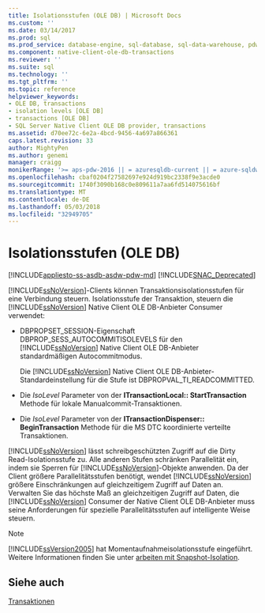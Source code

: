 ```yaml
---
title: Isolationsstufen (OLE DB) | Microsoft Docs
ms.custom: ''
ms.date: 03/14/2017
ms.prod: sql
ms.prod_service: database-engine, sql-database, sql-data-warehouse, pdw
ms.component: native-client-ole-db-transactions
ms.reviewer: ''
ms.suite: sql
ms.technology: ''
ms.tgt_pltfrm: ''
ms.topic: reference
helpviewer_keywords:
- OLE DB, transactions
- isolation levels [OLE DB]
- transactions [OLE DB]
- SQL Server Native Client OLE DB provider, transactions
ms.assetid: d70ee72c-6e2a-4bcd-9456-4a697a866361
caps.latest.revision: 33
author: MightyPen
ms.author: genemi
manager: craigg
monikerRange: '>= aps-pdw-2016 || = azuresqldb-current || = azure-sqldw-latest || >= sql-server-2016 || = sqlallproducts-allversions'
ms.openlocfilehash: cbaf0204f27582697e924d919bc2338f9e3acde0
ms.sourcegitcommit: 1740f3090b168c0e809611a7aa6fd514075616bf
ms.translationtype: MT
ms.contentlocale: de-DE
ms.lasthandoff: 05/03/2018
ms.locfileid: "32949705"
---
```

# <a name="isolation-levels-ole-db"></a>Isolationsstufen (OLE DB)
[!INCLUDE[appliesto-ss-asdb-asdw-pdw-md](../../includes/appliesto-ss-asdb-asdw-pdw-md.md)]
[!INCLUDE[SNAC_Deprecated](../../includes/snac-deprecated.md)]

  [!INCLUDE[ssNoVersion](../../includes/ssnoversion-md.md)]-Clients können Transaktionsisolationsstufen für eine Verbindung steuern. Isolationsstufe der Transaktion, steuern die [!INCLUDE[ssNoVersion](../../includes/ssnoversion-md.md)] Native Client OLE DB-Anbieter Consumer verwendet:  
  
-   DBPROPSET_SESSION-Eigenschaft DBPROP_SESS_AUTOCOMMITISOLEVELS für den [!INCLUDE[ssNoVersion](../../includes/ssnoversion-md.md)] Native Client OLE DB-Anbieter standardmäßigen Autocommitmodus.  
  
     Die [!INCLUDE[ssNoVersion](../../includes/ssnoversion-md.md)] Native Client OLE DB-Anbieter-Standardeinstellung für die Stufe ist DBPROPVAL_TI_READCOMMITTED.  
  
-   Die *IsoLevel* Parameter von der **ITransactionLocal:: StartTransaction** Methode für lokale Manualcommit-Transaktionen.  
  
-   Die *IsoLevel* Parameter von der **ITransactionDispenser:: BeginTransaction** Methode für die MS DTC koordinierte verteilte Transaktionen.  
  
 [!INCLUDE[ssNoVersion](../../includes/ssnoversion-md.md)] lässt schreibgeschützten Zugriff auf die Dirty Read-Isolationsstufe zu. Alle anderen Stufen schränken Parallelität ein, indem sie Sperren für [!INCLUDE[ssNoVersion](../../includes/ssnoversion-md.md)]-Objekte anwenden. Da der Client größere Parallelitätsstufen benötigt, wendet [!INCLUDE[ssNoVersion](../../includes/ssnoversion-md.md)] größere Einschränkungen auf gleichzeitigem Zugriff auf Daten an. Verwalten Sie das höchste Maß an gleichzeitigen Zugriff auf Daten, die [!INCLUDE[ssNoVersion](../../includes/ssnoversion-md.md)] Consumer der Native Client OLE DB-Anbieter muss seine Anforderungen für spezielle Parallelitätsstufen auf intelligente Weise steuern.  
  
> [!NOTE]  
>  [!INCLUDE[ssVersion2005](../../includes/ssversion2005-md.md)] hat Momentaufnahmeisolationsstufe eingeführt. Weitere Informationen finden Sie unter [arbeiten mit Snapshot-Isolation](../../relational-databases/native-client/features/working-with-snapshot-isolation.md).  
  
## <a name="see-also"></a>Siehe auch  
 [Transaktionen](../../relational-databases/native-client-ole-db-transactions/transactions.md)  
  
  
